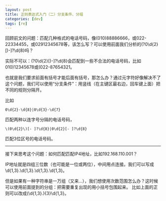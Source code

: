 ```yaml
---
layout: post
title: 正则表达式入门（二）分支条件、分组
categories: [dev]
tags: [re]
---
```


回顾前文的问题：匹配几种格式的电话号码，像(010)88886666，或022-22334455，或02912345678等，该怎么写？可以使用前面我们分析的\(?0\d{2}[)-]?\d{8}吗？

实际不可以：\(?0\d{2}[)-]?\d{8}会匹配到一些不合法的电话号码，比如010)12345678或(022-87654321。

也就是我们要求前面有括号才能后面有括号，那怎么办？通过元字符好像解决不了这个问题，我们可以使用“分支条件”：用竖线（在主键区最右边，回车键上面）把不同的规则分隔开。

比如
```
0\d{2}-\d{8}|0\d{3}-\d{7}
```
匹配两种以连字号分隔的电话号码，
```
\(0\d{2}\)[- ]?\d{8}|0\d{2}[- ]?\d{8}
```
匹配3位区号的电话号码。

---

接下来思考这个问题：如何匹配匹配IP4地址，比如192.168.110.001？

IP地址就是四组三位数（也可能是一位或两位），中间用点连接。我们可以写成\d{1,3}\.\d{1,3}\.\d{1,3}\.\d{1,3}。

但是如果有一种字符串是一万组（又来...），我们想使用次数范围怎么办？这时候可以使用前面提到的分组：把需要重复出现的用小括号包围起来。
比如上面的正则可以改成(\d{1,3}\.){3}\d{1,3}。
